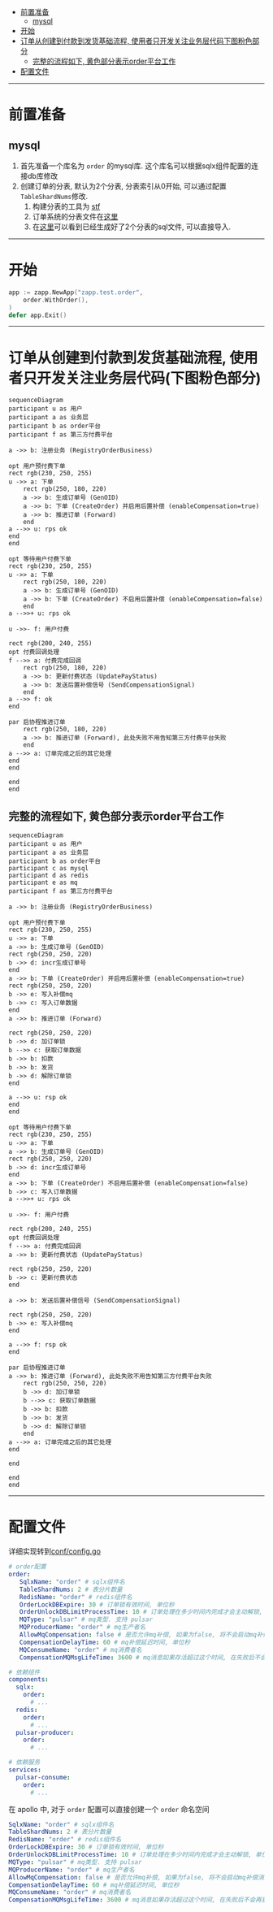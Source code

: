 
<!-- TOC -->

- [前置准备](#%E5%89%8D%E7%BD%AE%E5%87%86%E5%A4%87)
    - [mysql](#mysql)
- [开始](#%E5%BC%80%E5%A7%8B)
- [订单从创建到付款到发货基础流程, 使用者只开发关注业务层代码下图粉色部分](#%E8%AE%A2%E5%8D%95%E4%BB%8E%E5%88%9B%E5%BB%BA%E5%88%B0%E4%BB%98%E6%AC%BE%E5%88%B0%E5%8F%91%E8%B4%A7%E5%9F%BA%E7%A1%80%E6%B5%81%E7%A8%8B-%E4%BD%BF%E7%94%A8%E8%80%85%E5%8F%AA%E5%BC%80%E5%8F%91%E5%85%B3%E6%B3%A8%E4%B8%9A%E5%8A%A1%E5%B1%82%E4%BB%A3%E7%A0%81%E4%B8%8B%E5%9B%BE%E7%B2%89%E8%89%B2%E9%83%A8%E5%88%86)
    - [完整的流程如下, 黄色部分表示order平台工作](#%E5%AE%8C%E6%95%B4%E7%9A%84%E6%B5%81%E7%A8%8B%E5%A6%82%E4%B8%8B-%E9%BB%84%E8%89%B2%E9%83%A8%E5%88%86%E8%A1%A8%E7%A4%BAorder%E5%B9%B3%E5%8F%B0%E5%B7%A5%E4%BD%9C)
- [配置文件](#%E9%85%8D%E7%BD%AE%E6%96%87%E4%BB%B6)

<!-- /TOC -->

---

# 前置准备

## mysql

1. 首先准备一个库名为 `order` 的mysql库. 这个库名可以根据sqlx组件配置的连接db库修改
2. 创建订单的分表, 默认为2个分表, 分表索引从0开始, 可以通过配置`TableShardNums`修改.
   1. 构建分表的工具为 [stf](https://github.com/zlyuancn/stt/tree/master/stf)
   2. 订单系统的分表文件在[这里](https://github.com/zlyuancn/order/tree/master/db_table/order_.sql)
   3. 在[这里](https://github.com/zlyuancn/order/tree/master/db_table/order_.out.sql)可以看到已经生成好了2个分表的sql文件, 可以直接导入.


---

# 开始

```go
app := zapp.NewApp("zapp.test.order",
    order.WithOrder(),
)
defer app.Exit()
```

---

# 订单从创建到付款到发货基础流程, 使用者只开发关注业务层代码(下图粉色部分)

```mermaid
sequenceDiagram
participant u as 用户
participant a as 业务层
participant b as order平台
participant f as 第三方付费平台

a ->> b: 注册业务 (RegistryOrderBusiness)

opt 用户预付费下单
rect rgb(230, 250, 255)
u ->> a: 下单
    rect rgb(250, 180, 220)
    a ->> b: 生成订单号 (GenOID)
    a ->> b: 下单 (CreateOrder) 并启用后置补偿 (enableCompensation=true)
    a ->> b: 推进订单 (Forward)
    end
a -->> u: rps ok
end
end

opt 等待用户付费下单
rect rgb(230, 250, 255)
u ->> a: 下单
    rect rgb(250, 180, 220)
    a ->> b: 生成订单号 (GenOID)
    a ->> b: 下单 (CreateOrder) 不启用后置补偿 (enableCompensation=false)
    end
a -->>+ u: rps ok

u ->>- f: 用户付费

rect rgb(200, 240, 255)
opt 付费回调处理
f -->> a: 付费完成回调
    rect rgb(250, 180, 220)
    a ->> b: 更新付费状态 (UpdatePayStatus)
    a ->> b: 发送后置补偿信号 (SendCompensationSignal)
    end
a -->> f: ok
end

par 启协程推进订单
    rect rgb(250, 180, 220)
    a ->> b: 推进订单 (Forward), 此处失败不用告知第三方付费平台失败
    end
a -->> a: 订单完成之后的其它处理
end
end

end
end
```


## 完整的流程如下, 黄色部分表示order平台工作

```mermaid
sequenceDiagram
participant u as 用户
participant a as 业务层
participant b as order平台
participant c as mysql
participant d as redis
participant e as mq
participant f as 第三方付费平台

a ->> b: 注册业务 (RegistryOrderBusiness)

opt 用户预付费下单
rect rgb(230, 250, 255)
u ->> a: 下单
a ->> b: 生成订单号 (GenOID)
rect rgb(250, 250, 220)
b ->> d: incr生成订单号
end
a ->> b: 下单 (CreateOrder) 并启用后置补偿 (enableCompensation=true)
rect rgb(250, 250, 220)
b ->> e: 写入补偿mq
b ->> c: 写入订单数据
end
a ->> b: 推进订单 (Forward)

rect rgb(250, 250, 220)
b ->> d: 加订单锁
b -->> c: 获取订单数据
b ->> b: 扣款
b ->> b: 发货
b ->> d: 解除订单锁
end

a -->> u: rsp ok
end
end

opt 等待用户付费下单
rect rgb(230, 250, 255)
u ->> a: 下单
a ->> b: 生成订单号 (GenOID)
rect rgb(250, 250, 220)
b ->> d: incr生成订单号
end
a ->> b: 下单 (CreateOrder) 不启用后置补偿 (enableCompensation=false)
b ->> c: 写入订单数据
a -->>+ u: rps ok

u ->>- f: 用户付费

rect rgb(200, 240, 255)
opt 付费回调处理
f -->> a: 付费完成回调
a ->> b: 更新付费状态 (UpdatePayStatus)

rect rgb(250, 250, 220)
b ->> c: 更新付费状态
end

a ->> b: 发送后置补偿信号 (SendCompensationSignal)

rect rgb(250, 250, 220)
b ->> e: 写入补偿mq
end

a -->> f: rsp ok
end

par 启协程推进订单
a ->> b: 推进订单 (Forward), 此处失败不用告知第三方付费平台失败
    rect rgb(250, 250, 220)
    b ->> d: 加订单锁
    b -->> c: 获取订单数据
    b ->> b: 扣款
    b ->> b: 发货
    b ->> d: 解除订单锁
    end
a -->> a: 订单完成之后的其它处理
end

end

end
end
```

---

# 配置文件

详细实现转到[conf/config.go](./conf/config.go)

```yaml
# order配置
order:
   SqlxName: "order" # sqlx组件名
   TableShardNums: 2 # 表分片数量
   RedisName: "order" # redis组件名
   OrderLockDBExpire: 30 # 订单锁有效时间, 单位秒
   OrderUnlockDBLimitProcessTime: 10 # 订单处理在多少时间内完成才会主动解锁, 单位秒
   MQType: "pulsar" # mq类型. 支持 pulsar
   MQProducerName: "order" # mq生产者名
   AllowMqCompensation: false # 是否允许mq补偿, 如果为false, 将不会启动mq补偿消费进程, 代码中的提交mq补偿会报错, 且不会启动mq补偿消费者
   CompensationDelayTime: 60 # mq补偿延迟时间, 单位秒
   MQConsumeName: "order" # mq消费者名
   CompensationMQMsgLifeTime: 3600 # mq消息如果存活超过这个时间, 在失败后不会再重试了. 单位秒

# 依赖组件
components:
  sqlx:
    order:
      # ...
  redis:
    order:
      # ...
  pulsar-producer:
    order:
      # ...

# 依赖服务
services:
  pulsar-consume:
    order:
      # ...
```

在 apollo 中, 对于 `order` 配置可以直接创建一个 `order` 命名空间

```yaml
SqlxName: "order" # sqlx组件名
TableShardNums: 2 # 表分片数量
RedisName: "order" # redis组件名
OrderLockDBExpire: 30 # 订单锁有效时间, 单位秒
OrderUnlockDBLimitProcessTime: 10 # 订单处理在多少时间内完成才会主动解锁, 单位秒
MQType: "pulsar" # mq类型. 支持 pulsar
MQProducerName: "order" # mq生产者名
AllowMqCompensation: false # 是否允许mq补偿, 如果为false, 将不会启动mq补偿消费进程, 代码中的提交mq补偿会报错, 且不会启动mq补偿消费者
CompensationDelayTime: 60 # mq补偿延迟时间, 单位秒
MQConsumeName: "order" # mq消费者名
CompensationMQMsgLifeTime: 3600 # mq消息如果存活超过这个时间, 在失败后不会再重试了. 单位秒
```

